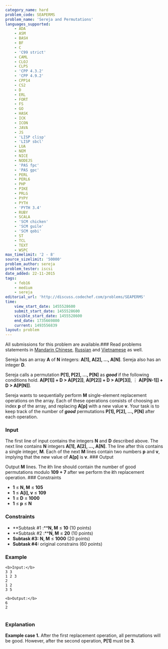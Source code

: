 ```yaml
---
category_name: hard
problem_code: SEAPERMS
problem_name: 'Sereja and Permutations'
languages_supported:
    - ADA
    - ASM
    - BASH
    - BF
    - C
    - 'C99 strict'
    - CAML
    - CLOJ
    - CLPS
    - 'CPP 4.3.2'
    - 'CPP 4.9.2'
    - CPP14
    - CS2
    - D
    - ERL
    - FORT
    - FS
    - GO
    - HASK
    - ICK
    - ICON
    - JAVA
    - JS
    - 'LISP clisp'
    - 'LISP sbcl'
    - LUA
    - NEM
    - NICE
    - NODEJS
    - 'PAS fpc'
    - 'PAS gpc'
    - PERL
    - PERL6
    - PHP
    - PIKE
    - PRLG
    - PYPY
    - PYTH
    - 'PYTH 3.4'
    - RUBY
    - SCALA
    - 'SCM chicken'
    - 'SCM guile'
    - 'SCM qobi'
    - ST
    - TCL
    - TEXT
    - WSPC
max_timelimit: '2 - 8'
source_sizelimit: '50000'
problem_author: sereja
problem_tester: iscsi
date_added: 22-11-2015
tags:
    - feb16
    - medium
    - sereja
editorial_url: 'http://discuss.codechef.com/problems/SEAPERMS'
time:
    view_start_date: 1455528600
    submit_start_date: 1455528600
    visible_start_date: 1455528600
    end_date: 1735669800
    current: 1493556839
layout: problem
---
```

All submissions for this problem are available.###  Read problems statements in [Mandarin Chinese](http://www.codechef.com/download/translated/FEB16/mandarin/SEAPERMS.pdf), [Russian](http://www.codechef.com/download/translated/FEB16/russian/SEAPERMS.pdf) and [Vietnamese](http://www.codechef.com/download/translated/FEB16/vietnamese/SEAPERMS.pdf) as well.

Sereja has an array **A** of **N** integers: **A\[1\], A\[2\], …, A\[N\]**. Sereja also has an integer **D**.

Sereja calls a permutation **P\[1\], P\[2\], …, P\[N\]** as **_good_** if the following conditions hold.
**A\[P\[1\]\] + D > A\[P\[2\]\]**,
**A\[P\[2\]\] + D > A\[P\[3\]\]**,
⋮
**A\[P\[N-1\]\] + D > A\[P\[N\]\]**.

Sereja wants to sequentially perform **M** single-element replacement operations on the array. Each of these operations consists of choosing an index **p** of the array, and replacing **A\[p\]** with a new value **v**. Your task is to keep track of the number of _**good**_ permutations **P\[1\], P\[2\], …, P\[N\]** after each operation.

### Input

The first line of input contains the integers **N** and **D** described above. The next line contains **N** integers **A\[1\], A\[2\], …, A\[N\]**. The line after this contains a single integer, **M**. Each of the next **M** lines contain two numbers **p** and **v**, implying that the new value of **A\[p\]** is **v**. ### Output

Output **M** lines. The **i**th line should contain the number of good permutations modulo **109 + 7** after we perform the **i**th replacement operation. ### Constraints

- **1** ≤ **N, M** ≤ **105**
- **1** ≤ **A\[i\], v** ≤ **109**
- **1** ≤ **D**  ≤ **1000**
- **1** ≤ **p** ≤ **N**

### Constraints

- **Subtask #1 :****N, M** ≤ **10** (10 points)
- **Subtask #2 :****N, M** ≤ **20** (10 points)
- **Subtask #3:** **N, M** ≤ **1000** (20 points)
- **Subtask #4:**  original constrains (60 points)

### Example

```
<b>Input:</b>
3 3
1 2 3
2
1 2
3 5

<b>Output:</b>
6
2


```
### Explanation

**Example case 1.** After the first replacement operation, all permutations will be good. However, after the second operation, **P\[1\]** must be **3**.